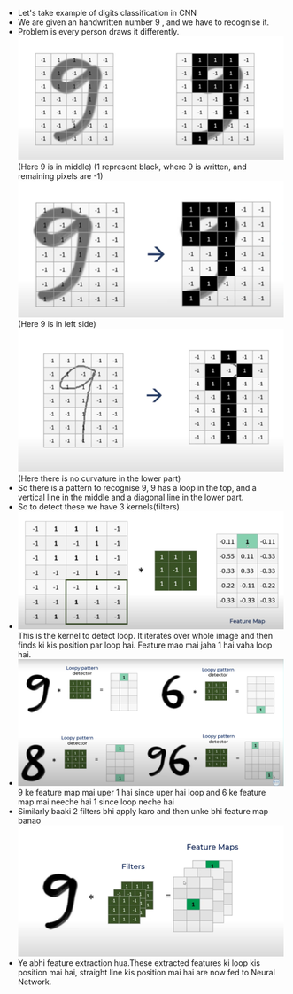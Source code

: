 - Let's take example of digits classification in CNN
- We are given an handwritten number 9 , and we have to recognise it.
- Problem is every person draws it differently.
  ![img.png](img.png) (Here 9 is in middle) (1 represent black, where 9 is written, and remaining pixels are -1)
  ![img_1.png](img_1.png) (Here 9 is in left side)
  ![img_2.png](img_2.png) (Here there is no curvature in the lower part)
- So there is a pattern to recognise 9, 9 has a loop in the top, and a vertical line in the middle and a diagonal line in the lower part.
- So to detect these we have 3 kernels(filters)
- ![img_3.png](img_3.png)
  This is the kernel to detect loop. It iterates over whole image and then finds ki kis position par loop hai. Feature mao mai jaha 1 hai vaha loop hai.
- ![img_5.png](img_5.png)
  9 ke feature map mai uper 1 hai since uper hai loop and 6 ke feature map mai neeche hai 1 since loop neche hai 
- Similarly baaki 2 filters bhi apply karo and then unke bhi feature map banao
  ![img_6.png](img_6.png)
- Ye abhi feature extraction hua.These extracted features ki loop kis position mai hai, straight line kis position mai hai are now fed to Neural Network.
